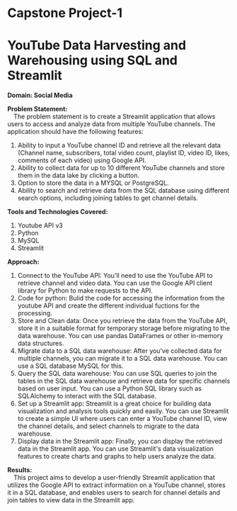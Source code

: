 # Capstone Project-1
# YouTube Data Harvesting and Warehousing using SQL and Streamlit

**Domain: Social Media**

**Problem Statement:** </br>
&emsp;The problem statement is to create a Streamlit application that allows users to access and analyze data from multiple YouTube channels. The application should have the following features:
1. Ability to input a YouTube channel ID and retrieve all the relevant data (Channel name, subscribers, total video count, playlist ID, video ID, likes, comments 
   of each video) using Google API.
2. Ability to collect data for up to 10 different YouTube channels and store them in the data lake by clicking a button.
3. Option to store the data in a MYSQL or PostgreSQL.
4. Ability to search and retrieve data from the SQL database using different search options, including joining tables to get channel details.

**Tools and Technologies Covered:**
1. Youtube API v3
2. Python
3. MySQL
4. Streamlit

**Approach:**
1. Connect to the YouTube API: You'll need to use the YouTube API to retrieve channel and video data. You can use the Google API client library for Python to make requests to the API.
2. Code for python: Bulid the code for accessing the information from the youtube API and create the different individual fuctions for the processing.
3. Store and Clean data: Once you retrieve the data from the YouTube API, store it in a suitable format for temporary storage before migrating to the data warehouse. You can use pandas DataFrames or other in-memory data structures.
4. Migrate data to a SQL data warehouse: After you've collected data for multiple channels, you can migrate it to a SQL data warehouse. You can use a SQL database MySQL  for this.
5. Query the SQL data warehouse: You can use SQL queries to join the tables in the SQL data warehouse and retrieve data for specific channels based on user input. You can use a Python SQL library such as SQLAlchemy to interact with the SQL database.
6. Set up a Streamlit app: Streamlit is a great choice for building data visualization and analysis tools quickly and easily. You can use Streamlit to create a simple UI where users can enter a YouTube channel ID, view the channel details, and select channels to migrate to the data warehouse.
7. Display data in the Streamlit app: Finally, you can display the retrieved data in the Streamlit app. You can use Streamlit's data visualization features to create 
charts and graphs to help users analyze the data.

**Results:**</br>
&emsp;This project aims to develop a user-friendly Streamlit application that utilizes the Google API to extract information on a YouTube channel, stores it in a SQL database, and enables users to search for channel details and join tables to view data in the Streamlit app.

